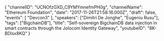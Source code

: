 {
    "channelID": "UCNOfzGXD_C9YMYmnefmPH0g",
    "channelName": "Ethereum Foundation",
    "date": "2017-11-26T21:58:16.000Z",
    "draft": false,
    "events": [
        "Devcon3"
    ],
    "speakers": ["Dimitri De Jonghe", "Eugeniu Rusu"],
    "tags": ["BigchainDB"],
    "title": "Self-sovereign BigchainDB data injection in smart contracts through the Jolocom Identity Gateway",
    "youtubeID": "8K-BDlsx8KQ"
}
